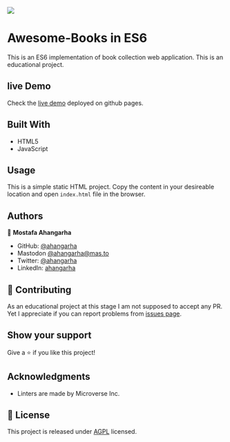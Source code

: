 ![](https://img.shields.io/badge/Microverse-blueviolet)

# Awesome-Books in ES6

This is an ES6 implementation of book collection web application. This is an educational project.

## live Demo

Check the [live demo](https://ahangarha.github.io/Awesome-Books-ES6/) deployed on github pages.

## Built With

- HTML5
- JavaScript

## Usage

This is a simple static HTML project. Copy the content in your desireable location and open `index.html` file in the browser.

## Authors

👤 **Mostafa Ahangarha**

- GitHub: [@ahangarha](https://github.com/ahangarha)
- Mastodon [@ahangarha@mas.to](https://mas.to/@ahangarha)
- Twitter: [@ahangarha](https://twitter.com/ahangarha)
- LinkedIn: [ahangarha](https://linkedin.com/in/ahangarha)

## 🤝 Contributing

As an educational project at this stage I am not supposed to accept any PR. Yet I appreciate if you can report problems from [issues page](../../issues/).

## Show your support

Give a ⭐️ if you like this project!

## Acknowledgments

- Linters are made by Microverse Inc.

## 📝 License

This project is released under [AGPL](./LICENSE) licensed.

